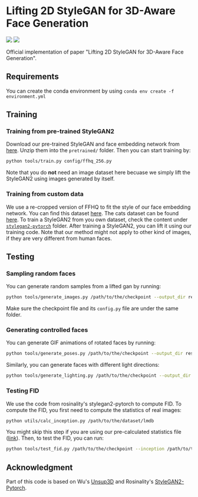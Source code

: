 # Lifting 2D StyleGAN for 3D-Aware Face Generation

<a href="https://arxiv.org/abs/2011.13126"><img src="https://img.shields.io/badge/arXiv-2011.13126-b31b1b.svg"></a>
<a href="https://opensource.org/licenses/MIT"><img src="https://img.shields.io/badge/License-MIT-yellow.svg"></a>

Official implementation of paper "Lifting 2D StyleGAN for 3D-Aware Face Generation".

## Requirements
You can create the conda environment by using `conda env create -f environment.yml`

## Training
### Training from pre-trained StyleGAN2
Download our pre-trained StyleGAN and face embedding network from [here](https://drive.google.com/file/d/1qVoWu_fps17iTzYptwuN3ptgYeCpIl2e/view?usp=sharing). Unzip them into the `pretrained/` folder. Then you can start training by:
```sh
python tools/train.py config/ffhq_256.py
```
Note that you do **not** need an image dataset here becuase we simply lift the StyleGAN2 using images generated by itself.

### Training from custom data
We use a re-cropped version of FFHQ to fit the style of our face embedding network. You can find this dataset [here](https://drive.google.com/file/d/1pLHzbZS52XGyejubv5tT0CqhpsocaYuD/view?usp=sharing). The cats dataset can be found [here](https://drive.google.com/file/d/1soEXvvLV0uhasg9GlVhH5YW_9FsAmb3d/view?usp=sharing).
To train a StyleGAN2 from you own dataset, check the content under [`stylegan2-pytorch`](https://github.com/seasonSH/LiftedGAN/tree/main/stylegan2-pytorch) folder. After training a StyleGAN2, you can lift it using our training code. Note that our method might not apply to other kind of images, if they are very different from human faces.

## Testing
### Sampling random faces
You can generate random samples from a lifted gan by running:
```sh
python tools/generate_images.py /path/to/the/checkpoint --output_dir results/
```
Make sure the checkpoint file and its `config.py` file are under the same folder.

### Generating controlled faces
You can generate GIF animations of rotated faces by running:
```sh
python tools/generate_poses.py /path/to/the/checkpoint --output_dir results/ --type yaw
```
Similarly, you can generate faces with different light directions:
```sh
python tools/generate_lighting.py /path/to/the/checkpoint --output_dir results/
```

### Testing FID
We use the code from rosinality's stylegan2-pytorch to compute FID. To compute the FID, you first need to compute the statistics of real images:
```sh
python utils/calc_inception.py /path/to/the/dataset/lmdb
```
You might skip this step if you are using our pre-calculated statistics file ([link](https://drive.google.com/file/d/1qVoWu_fps17iTzYptwuN3ptgYeCpIl2e/view?usp=sharing)). Then, to test the FID, you can run:
```sh
python tools/test_fid.py /path/to/the/checkpoint --inception /path/to/the/inception/file
```

## Acknowledgment
Part of this code is based on Wu's [Unsup3D](https://github.com/elliottwu/unsup3d) and Rosinality's [StyleGAN2-Pytorch](https://github.com/rosinality/stylegan2-pytorch).



